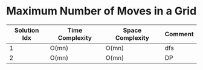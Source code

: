 # Maximum Number of Moves in a Grid

| Solution Idx | Time Complexity | Space Complexity | Comment |
| ------------ | --------------- | ---------------- | ------- |
| 1            | O(mn)           | O(mn)            | dfs     |
| 2            | O(mn)           | O(mn)            | DP      |
